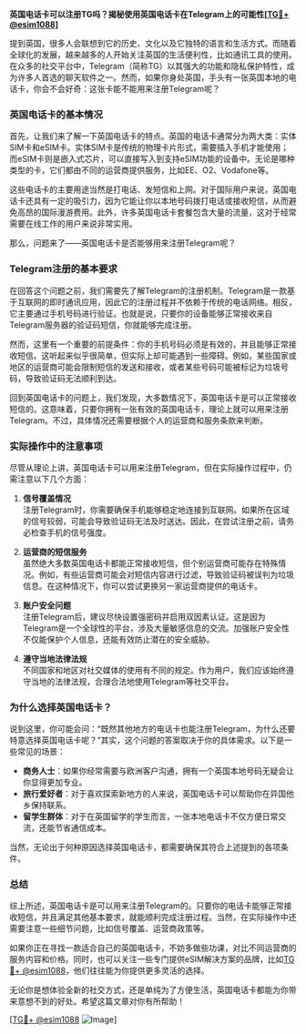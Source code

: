 **英国电话卡可以注册TG吗？揭秘使用英国电话卡在Telegram上的可能性[[TG💪+ @esim1088](https://t.me/s/esim1088)]**

提到英国，很多人会联想到它的历史、文化以及它独特的语言和生活方式。而随着全球化的发展，越来越多的人开始关注英国的生活便利性，比如通讯工具的使用。在众多的社交平台中，Telegram（简称TG）以其强大的功能和隐私保护特性，成为许多人首选的聊天软件之一。然而，如果你身处英国，手头有一张英国本地的电话卡，你会不会好奇：这张卡能不能用来注册Telegram呢？

### 英国电话卡的基本情况

首先，让我们来了解一下英国电话卡的特点。英国的电话卡通常分为两大类：实体SIM卡和eSIM卡。实体SIM卡是传统的物理卡片形式，需要插入手机才能使用；而eSIM卡则是嵌入式芯片，可以直接写入到支持eSIM功能的设备中。无论是哪种类型的卡，它们都由不同的运营商提供服务，比如EE、O2、Vodafone等。

这些电话卡的主要用途当然是打电话、发短信和上网。对于国际用户来说，英国电话卡还具有一定的吸引力，因为它能让你以本地号码拨打电话或接收短信，从而避免高昂的国际漫游费用。此外，许多英国电话卡套餐包含大量的流量，这对于经常需要在线工作的用户来说非常实用。

那么，问题来了——英国电话卡是否能够用来注册Telegram呢？

### Telegram注册的基本要求

在回答这个问题之前，我们需要先了解Telegram的注册机制。Telegram是一款基于互联网的即时通讯应用，因此它的注册过程并不依赖于传统的电话网络。相反，它主要通过手机号码进行验证。也就是说，只要你的设备能够正常接收来自Telegram服务器的验证码短信，你就能够完成注册。

然而，这里有一个重要的前提条件：你的手机号码必须是有效的，并且能够正常接收短信。这听起来似乎很简单，但实际上却可能遇到一些障碍。例如，某些国家或地区的运营商可能会限制短信的发送和接收，或者某些号码可能被标记为垃圾号码，导致验证码无法顺利到达。

回到英国电话卡的问题上，我们发现，大多数情况下，英国电话卡是可以正常接收短信的。这意味着，只要你拥有一张有效的英国电话卡，理论上就可以用来注册Telegram。不过，具体情况还需要根据个人的运营商和服务条款来判断。

### 实际操作中的注意事项

尽管从理论上讲，英国电话卡可以用来注册Telegram，但在实际操作过程中，仍需注意以下几个方面：

1. **信号覆盖情况**  
   注册Telegram时，你需要确保手机能够稳定地连接到互联网。如果所在区域的信号较弱，可能会导致验证码无法及时送达。因此，在尝试注册之前，请务必检查手机的信号强度。

2. **运营商的短信服务**  
   虽然绝大多数英国电话卡都能正常接收短信，但个别运营商可能存在特殊情况。例如，有些运营商可能会对短信内容进行过滤，导致验证码被误判为垃圾信息。在这种情况下，你可以尝试更换另一家运营商提供的电话卡。

3. **账户安全问题**  
   注册Telegram后，建议尽快设置强密码并启用双因素认证。这是因为Telegram是一个全球性的平台，涉及大量敏感信息的交流。加强账户安全性不仅能保护个人信息，还能有效防止潜在的安全威胁。

4. **遵守当地法律法规**  
   不同国家和地区对社交媒体的使用有不同的规定。作为用户，我们应该始终遵守当地的法律法规，合理合法地使用Telegram等社交平台。

### 为什么选择英国电话卡？

说到这里，你可能会问：“既然其他地方的电话卡也能注册Telegram，为什么还要特意选择英国电话卡呢？”其实，这个问题的答案取决于你的具体需求。以下是一些常见的场景：

- **商务人士**：如果你经常需要与欧洲客户沟通，拥有一个英国本地号码无疑会让你显得更加专业。
- **旅行爱好者**：对于喜欢探索新地方的人来说，英国电话卡可以帮助你在异国他乡保持联系。
- **留学生群体**：对于在英国留学的学生而言，一张本地电话卡不仅方便日常交流，还能节省通信成本。

当然，无论出于何种原因选择英国电话卡，都需要确保其符合上述提到的各项条件。

### 总结

综上所述，英国电话卡是可以用来注册Telegram的。只要你的电话卡能够正常接收短信，并且满足其他基本要求，就能顺利完成注册过程。当然，在实际操作中还需要注意一些细节问题，比如信号覆盖、运营商政策等。

如果你正在寻找一款适合自己的英国电话卡，不妨多做些功课，对比不同运营商的服务内容和价格。同时，也可以关注一些专门提供eSIM解决方案的品牌，比如[TG💪+ @esim1088](https://t.me/s/esim1088)，他们往往能为你提供更多灵活的选择。

无论你是想体验全新的社交方式，还是单纯为了方便生活，英国电话卡都能为你带来意想不到的好处。希望这篇文章对你有所帮助！  

[[TG💪+ @esim1088](https://t.me/s/esim1088) ![Image](https://i.postimg.cc/4NQfJmqS/Snipaste-2025-05-13-00-14-12.png)]
